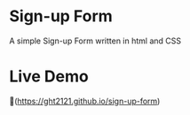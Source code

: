 # Sign-up Form
A simple Sign-up Form written in html and CSS

# Live Demo
🔗(https://ght2121.github.io/sign-up-form)
